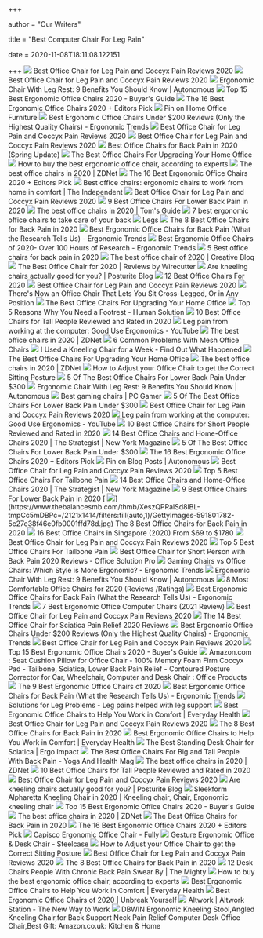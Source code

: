 +++
        
author = "Our Writers"
        
title = "Best Computer Chair For Leg Pain"
        
date = 2020-11-08T18:11:08.122151
        
+++
[ ![](https://chairinstitute.com/wp-content/uploads/2019/07/Best-Office-Chair-for-Leg-Pain-Serta-Big-and-Tall-Smart-Layers-Right-Main-Chair-Institute.jpg)](https://chairinstitute.com/wp-content/uploads/2019/07/Best-Office-Chair-for-Leg-Pain-Serta-Big-and-Tall-Smart-Layers-Right-Main-Chair-Institute.jpg) Best Office Chair for Leg Pain and Coccyx Pain Reviews 2020
[ ![](https://chairinstitute.com/wp-content/uploads/2019/08/Best_Office_Chair_for_Leg_Pain_Chair_institute_fb.png)](https://chairinstitute.com/wp-content/uploads/2019/08/Best_Office_Chair_for_Leg_Pain_Chair_institute_fb.png) Best Office Chair for Leg Pain and Coccyx Pain Reviews 2020
[ ![](https://cdn.autonomous.ai/static/upload/images/new_post/why-an-office-chair-with-leg-support-is-better-than-one-without-315-1542619176482.jpg)](https://cdn.autonomous.ai/static/upload/images/new_post/why-an-office-chair-with-leg-support-is-better-than-one-without-315-1542619176482.jpg) Ergonomic Chair With Leg Rest: 9 Benefits You Should Know | Autonomous
[ ![](https://www.republiclab.com/wp-content/uploads/2017/08/best-ergonomic-office-chairs-thumbnail.jpg)](https://www.republiclab.com/wp-content/uploads/2017/08/best-ergonomic-office-chairs-thumbnail.jpg) Top 15 Best Ergonomic Office Chairs 2020 - Buyer's Guide
[ ![](https://i.ytimg.com/vi/7YVTS6Yj4Co/maxresdefault.jpg)](https://i.ytimg.com/vi/7YVTS6Yj4Co/maxresdefault.jpg) The 16 Best Ergonomic Office Chairs 2020 + Editors Pick
[ ![](https://i.pinimg.com/474x/eb/c6/54/ebc65490803bfac92e70cc697f74bbe2.jpg)](https://i.pinimg.com/474x/eb/c6/54/ebc65490803bfac92e70cc697f74bbe2.jpg) Pin on Home Office Furniture
[ ![](http://ergonomictrends.com/wp-content/uploads/2018/01/best-ergonomic-office-chairs-under-200.png)](http://ergonomictrends.com/wp-content/uploads/2018/01/best-ergonomic-office-chairs-under-200.png) Best Ergonomic Office Chairs Under $200 Reviews (Only the Highest Quality  Chairs) - Ergonomic Trends
[ ![](https://chairinstitute.com/wp-content/uploads/2019/08/Best_Office_Chair_for_Leg_Pain_Chair_institute_pint.png)](https://chairinstitute.com/wp-content/uploads/2019/08/Best_Office_Chair_for_Leg_Pain_Chair_institute_pint.png) Best Office Chair for Leg Pain and Coccyx Pain Reviews 2020
[ ![](https://chairinstitute.com/wp-content/uploads/2019/07/Best-Office-Chair-for-Leg-Pain-Serta-Works-Right-Main-Chair-Institute.jpg)](https://chairinstitute.com/wp-content/uploads/2019/07/Best-Office-Chair-for-Leg-Pain-Serta-Works-Right-Main-Chair-Institute.jpg) Best Office Chair for Leg Pain and Coccyx Pain Reviews 2020
[ ![](https://i2.wp.com/www.startstanding.org/wp-content/uploads/2019/01/Dragonn-Kneeling-Chair.jpg?resize=960%2C960&ssl=1)](https://i2.wp.com/www.startstanding.org/wp-content/uploads/2019/01/Dragonn-Kneeling-Chair.jpg?resize=960%2C960&ssl=1) Best Office Chairs for Back Pain in 2020 (Spring Update)
[ ![](https://specials-images.forbesimg.com/imageserve/5eea4c646ef66b0006115584/0x800.jpg?cropX1=0&cropX2=1049&cropY1=0&cropY2=1192)](https://specials-images.forbesimg.com/imageserve/5eea4c646ef66b0006115584/0x800.jpg?cropX1=0&cropX2=1049&cropY1=0&cropY2=1192) The Best Office Chairs For Upgrading Your Home Office
[ ![](https://media2.s-nbcnews.com/i/newscms/2020_25/3390893/ergonomic-office-chairs-kr-2x1-tease-200618_38008296185ce90fd52b401caf79df24.jpg)](https://media2.s-nbcnews.com/i/newscms/2020_25/3390893/ergonomic-office-chairs-kr-2x1-tease-200618_38008296185ce90fd52b401caf79df24.jpg) How to buy the best ergonomic office chair, according to experts
[ ![](https://zdnet4.cbsistatic.com/hub/i/2020/01/17/8231e246-714d-44bf-8b5e-bebdd66c1d83/office-chair-6.jpg)](https://zdnet4.cbsistatic.com/hub/i/2020/01/17/8231e246-714d-44bf-8b5e-bebdd66c1d83/office-chair-6.jpg) The best office chairs in 2020 | ZDNet
[ ![](https://i.ytimg.com/vi/7YVTS6Yj4Co/hqdefault.jpg)](https://i.ytimg.com/vi/7YVTS6Yj4Co/hqdefault.jpg) The 16 Best Ergonomic Office Chairs 2020 + Editors Pick
[ ![](https://static.independent.co.uk/s3fs-public/thumbnails/image/2020/03/16/16/best-ergonomic-office-chairs-indybest.jpg?width=1200)](https://static.independent.co.uk/s3fs-public/thumbnails/image/2020/03/16/16/best-ergonomic-office-chairs-indybest.jpg?width=1200) Best office chairs: ergonomic chairs to work from home in comfort | The  Independent
[ ![](https://chairinstitute.com/wp-content/uploads/2019/07/Best-Office-Chair-for-Leg-Pain-Serta-Works-Side-View-Chair-Institute.jpg)](https://chairinstitute.com/wp-content/uploads/2019/07/Best-Office-Chair-for-Leg-Pain-Serta-Works-Side-View-Chair-Institute.jpg) Best Office Chair for Leg Pain and Coccyx Pain Reviews 2020
[ ![](https://www.btod.com/blog/wp-content/uploads/2019/11/9-best-office-chairs-lower-back-pain-blog-header-1.jpg)](https://www.btod.com/blog/wp-content/uploads/2019/11/9-best-office-chairs-lower-back-pain-blog-header-1.jpg) 9 Best Office Chairs For Lower Back Pain in 2020
[ ![](https://cdn.mos.cms.futurecdn.net/chg3AGHkpwVFcZeK26TKuA.jpg)](https://cdn.mos.cms.futurecdn.net/chg3AGHkpwVFcZeK26TKuA.jpg) The best office chairs in 2020 | Tom's Guide
[ ![](https://inews-prd-a-images.s3.eu-west-2.amazonaws.com/content/uploads/2019/01/best-ergonomic-office-chairs-640x360.png)](https://inews-prd-a-images.s3.eu-west-2.amazonaws.com/content/uploads/2019/01/best-ergonomic-office-chairs-640x360.png) 7 best ergonomic office chairs to take care of your back
[ ![](http://computerpain.info/images/GoodUseScriptImages/Footrest.jpg)](http://computerpain.info/images/GoodUseScriptImages/Footrest.jpg) Legs
[ ![](https://www.thebalancesmb.com/thmb/9U3S19mn6KmviCa9emPCfbqumE0=/640x640/smart/filters:no_upscale()/717tpSVhAvL._SL1001_-5b5f3e8a46e0fb0050e83f91.jpg)](https://www.thebalancesmb.com/thmb/9U3S19mn6KmviCa9emPCfbqumE0=/640x640/smart/filters:no_upscale()/717tpSVhAvL._SL1001_-5b5f3e8a46e0fb0050e83f91.jpg) The 8 Best Office Chairs for Back Pain in 2020
[ ![](http://ergonomictrends.com/wp-content/uploads/2018/01/Duramont-Ergonomic-Office-Chair-review.jpg)](http://ergonomictrends.com/wp-content/uploads/2018/01/Duramont-Ergonomic-Office-Chair-review.jpg) Best Ergonomic Office Chairs for Back Pain (What the Research Tells Us) -  Ergonomic Trends
[ ![](http://ergonomictrends.com/wp-content/uploads/2019/01/X-Chair-X4-ergonomic-chair-review.jpg)](http://ergonomictrends.com/wp-content/uploads/2019/01/X-Chair-X4-ergonomic-chair-review.jpg) Best Ergonomic Office Chairs of 2020- Over 100 Hours of Research - Ergonomic  Trends
[ ![](https://cdn.autonomous.ai/static/upload/images/new_post/5-best-office-chairs-for-back-pain-in-2020-494-1589969712978.jpg)](https://cdn.autonomous.ai/static/upload/images/new_post/5-best-office-chairs-for-back-pain-in-2020-494-1589969712978.jpg) 5 Best office chairs for back pain in 2020
[ ![](https://cdn.mos.cms.futurecdn.net/NkRwHsoDezP3MuJnwDvjhh.jpg)](https://cdn.mos.cms.futurecdn.net/NkRwHsoDezP3MuJnwDvjhh.jpg) The best office chair of 2020 | Creative Bloq
[ ![](https://cdn.thewirecutter.com/wp-content/media/2020/09/officechairs-2048px-9607.jpg?auto=webp&crop=1.91:1&width=1200)](https://cdn.thewirecutter.com/wp-content/media/2020/09/officechairs-2048px-9607.jpg?auto=webp&crop=1.91:1&width=1200) The Best Office Chair for 2020 | Reviews by Wirecutter
[ ![](http://www.posturite.co.uk/blog/wp-content/uploads/2018/10/kneeling-capisco-blog_images.jpg)](http://www.posturite.co.uk/blog/wp-content/uploads/2018/10/kneeling-capisco-blog_images.jpg) Are kneeling chairs actually good for you? | Posturite Blog
[ ![](https://www.btod.com/blog/wp-content/uploads/2019/10/best-office-chairs-2020-blog-header.jpg)](https://www.btod.com/blog/wp-content/uploads/2019/10/best-office-chairs-2020-blog-header.jpg) 12 Best Office Chairs For 2020
[ ![](https://chairinstitute.com/wp-content/uploads/2019/07/Best-Office-Chair-for-Leg-Pain-Ergonomic-Home-Kneeling-Front-View-Chair-Institute.jpg)](https://chairinstitute.com/wp-content/uploads/2019/07/Best-Office-Chair-for-Leg-Pain-Ergonomic-Home-Kneeling-Front-View-Chair-Institute.jpg) Best Office Chair for Leg Pain and Coccyx Pain Reviews 2020
[ ![](https://odditymall.com/includes/content/office-chair-that-lets-you-sit-cross-legged-0.jpg)](https://odditymall.com/includes/content/office-chair-that-lets-you-sit-cross-legged-0.jpg) There's Now an Office Chair That Lets You Sit Cross-Legged, Or in Any  Position
[ ![](https://specials-images.forbesimg.com/imageserve/5eea485bdb3b680006a1e736/960x0.jpg?cropX1=0&cropX2=800&cropY1=233&cropY2=766)](https://specials-images.forbesimg.com/imageserve/5eea485bdb3b680006a1e736/960x0.jpg?cropX1=0&cropX2=800&cropY1=233&cropY2=766) The Best Office Chairs For Upgrading Your Home Office
[ ![](https://www.thehumansolution.com/product_images/uploaded_images/top-5-reasons-why-you-need-a-footrest-main.jpg)](https://www.thehumansolution.com/product_images/uploaded_images/top-5-reasons-why-you-need-a-footrest-main.jpg) Top 5 Reasons Why You Need a Footrest - Human Solution
[ ![](https://www.theworkbuzz.com/wp-content/uploads/2020/02/best-office-chairs-for-tall-people.jpg)](https://www.theworkbuzz.com/wp-content/uploads/2020/02/best-office-chairs-for-tall-people.jpg) 10 Best Office Chairs for Tall People Reviewed and Rated in 2020
[ ![](https://i.ytimg.com/vi/Ve77fN9kNZ0/maxresdefault.jpg)](https://i.ytimg.com/vi/Ve77fN9kNZ0/maxresdefault.jpg) Leg pain from working at the computer: Good Use Ergonomics - YouTube
[ ![](https://zdnet3.cbsistatic.com/hub/i/2020/01/17/97604558-3c0e-41f2-b7eb-8ee71528cc97/office-chair-7.jpg)](https://zdnet3.cbsistatic.com/hub/i/2020/01/17/97604558-3c0e-41f2-b7eb-8ee71528cc97/office-chair-7.jpg) The best office chairs in 2020 | ZDNet
[ ![](https://www.btod.com/blog/wp-content/uploads/2017/01/mesh-office-chairs-6-common-problems-blog-header.jpg)](https://www.btod.com/blog/wp-content/uploads/2017/01/mesh-office-chairs-6-common-problems-blog-header.jpg) 6 Common Problems With Mesh Office Chairs
[ ![](https://www.chairoffice.co.uk/media/4934/kneeling-chair-15.jpg)](https://www.chairoffice.co.uk/media/4934/kneeling-chair-15.jpg) I Used a Kneeling Chair for a Week - Find Out What Happened
[ ![](https://specials-images.forbesimg.com/imageserve/5f203f62953761c471e7740d/960x0.jpg?fit=scale)](https://specials-images.forbesimg.com/imageserve/5f203f62953761c471e7740d/960x0.jpg?fit=scale) The Best Office Chairs For Upgrading Your Home Office
[ ![](https://zdnet4.cbsistatic.com/hub/i/2020/01/17/c0ad1bc6-1ebd-44b4-a35b-3f8aae0e3b21/office-chair-4.jpg)](https://zdnet4.cbsistatic.com/hub/i/2020/01/17/c0ad1bc6-1ebd-44b4-a35b-3f8aae0e3b21/office-chair-4.jpg) The best office chairs in 2020 | ZDNet
[ ![](https://backcentre.com.au/wp-content/uploads/2018/07/ergonomic-seating-back-height-diagram.svg)](https://backcentre.com.au/wp-content/uploads/2018/07/ergonomic-seating-back-height-diagram.svg) How to Adjust your Office Chair to get the Correct Sitting Posture
[ ![](https://cdn.paindoctor.com/wp-content/uploads/2018/01/topsky-office-chair.jpg)](https://cdn.paindoctor.com/wp-content/uploads/2018/01/topsky-office-chair.jpg) 5 Of The Best Office Chairs For Lower Back Pain Under $300
[ ![](https://thumbor.autonomous.ai/4ebgQrCS2qcvs60-pNDP7UHpceE=/1600x900/filters:quality(100)/https://cdn.autonomous.ai/static/upload/images/new_post/why-an-office-chair-with-leg-support-is-better-than-one-without-315-1542619176482.jpg)](https://thumbor.autonomous.ai/4ebgQrCS2qcvs60-pNDP7UHpceE=/1600x900/filters:quality(100)/https://cdn.autonomous.ai/static/upload/images/new_post/why-an-office-chair-with-leg-support-is-better-than-one-without-315-1542619176482.jpg) Ergonomic Chair With Leg Rest: 9 Benefits You Should Know | Autonomous
[ ![](https://cdn.mos.cms.futurecdn.net/eTsGaLnVkpozHC9CqhA6dK-1200-80.jpg)](https://cdn.mos.cms.futurecdn.net/eTsGaLnVkpozHC9CqhA6dK-1200-80.jpg) Best gaming chairs | PC Gamer
[ ![](https://cdn.paindoctor.com/wp-content/uploads/2018/01/poly-bark-ergonomic-office-chair.jpg)](https://cdn.paindoctor.com/wp-content/uploads/2018/01/poly-bark-ergonomic-office-chair.jpg) 5 Of The Best Office Chairs For Lower Back Pain Under $300
[ ![](https://chairinstitute.com/wp-content/uploads/2019/07/Best-Office-Chair-for-Leg-Pain-La-Z-Boy-Hyland-Side-View-Chair-Institute.jpg)](https://chairinstitute.com/wp-content/uploads/2019/07/Best-Office-Chair-for-Leg-Pain-La-Z-Boy-Hyland-Side-View-Chair-Institute.jpg) Best Office Chair for Leg Pain and Coccyx Pain Reviews 2020
[ ![](https://i.ytimg.com/vi/Ve77fN9kNZ0/hqdefault.jpg)](https://i.ytimg.com/vi/Ve77fN9kNZ0/hqdefault.jpg) Leg pain from working at the computer: Good Use Ergonomics - YouTube
[ ![](https://www.theworkbuzz.com/wp-content/uploads/2020/02/best-office-chair-for-short-person.jpg)](https://www.theworkbuzz.com/wp-content/uploads/2020/02/best-office-chair-for-short-person.jpg) 10 Best Office Chairs for Short People Reviewed and Rated in 2020
[ ![](https://pyxis.nymag.com/v1/imgs/fdc/3a6/86a7075e3525ef1c07994401e3cd530a78-amazon-basics-exec-chair.rsquare.w600.jpg)](https://pyxis.nymag.com/v1/imgs/fdc/3a6/86a7075e3525ef1c07994401e3cd530a78-amazon-basics-exec-chair.rsquare.w600.jpg) 14 Best Office Chairs and Home-Office Chairs 2020 | The Strategist | New  York Magazine
[ ![](https://cdn.paindoctor.com/wp-content/uploads/2018/01/amazon-mesh-chair.jpg)](https://cdn.paindoctor.com/wp-content/uploads/2018/01/amazon-mesh-chair.jpg) 5 Of The Best Office Chairs For Lower Back Pain Under $300
[ ![](https://www.omnicoreagency.com/wp-content/uploads/2020/01/Herman-Miller-Embody-Ergonomic-Office-Chair-List.jpg)](https://www.omnicoreagency.com/wp-content/uploads/2020/01/Herman-Miller-Embody-Ergonomic-Office-Chair-List.jpg) The 16 Best Ergonomic Office Chairs 2020 + Editors Pick
[ ![](https://i.pinimg.com/originals/75/a6/aa/75a6aa37ffea085d2f3e098301002d18.jpg)](https://i.pinimg.com/originals/75/a6/aa/75a6aa37ffea085d2f3e098301002d18.jpg) Pin on Blog Posts | Autonomous
[ ![](https://chairinstitute.com/wp-content/uploads/2019/07/Best-Office-Chair-for-Leg-Pain-Ergolux-Executive-Chair-Back-View-Chair-Institute.jpg)](https://chairinstitute.com/wp-content/uploads/2019/07/Best-Office-Chair-for-Leg-Pain-Ergolux-Executive-Chair-Back-View-Chair-Institute.jpg) Best Office Chair for Leg Pain and Coccyx Pain Reviews 2020
[ ![](https://cdn.officetip.org/images/2019/10/safco-zenergy-ball-chair-sitting-700.jpg)](https://cdn.officetip.org/images/2019/10/safco-zenergy-ball-chair-sitting-700.jpg) Top 5 Best Office Chairs For Tailbone Pain
[ ![](https://pyxis.nymag.com/v1/imgs/742/d01/1fcb82626ad99af52e83ff3361fff50c73-sadie-big-and-tall-office-computer-chair.2x.rsquare.w600.jpg)](https://pyxis.nymag.com/v1/imgs/742/d01/1fcb82626ad99af52e83ff3361fff50c73-sadie-big-and-tall-office-computer-chair.2x.rsquare.w600.jpg) 14 Best Office Chairs and Home-Office Chairs 2020 | The Strategist | New  York Magazine
[ ![](https://www.btod.com/blog/wp-content/uploads/2018/10/best-chairs-lower-back-support-1-ergohuman.jpg)](https://www.btod.com/blog/wp-content/uploads/2018/10/best-chairs-lower-back-support-1-ergohuman.jpg) 9 Best Office Chairs For Lower Back Pain in 2020
[ ![](https://www.thebalancesmb.com/thmb/XeszQPRalSd8lBL-tmpCc5mDBPc=/2121x1414/filters:fill(auto,1)/GettyImages-591801782-5c27e38f46e0fb0001ffd78d.jpg)](https://www.thebalancesmb.com/thmb/XeszQPRalSd8lBL-tmpCc5mDBPc=/2121x1414/filters:fill(auto,1)/GettyImages-591801782-5c27e38f46e0fb0001ffd78d.jpg) The 8 Best Office Chairs for Back Pain in 2020
[ ![](https://www.drumitloud.com/wp-content/uploads/2019/03/Best-Office-Chair-Singapore.jpg)](https://www.drumitloud.com/wp-content/uploads/2019/03/Best-Office-Chair-Singapore.jpg) 16 Best Office Chairs in Singapore (2020) From $69 to $1780
[ ![](https://chairinstitute.com/wp-content/uploads/2019/07/Best-Office-Chair-for-Leg-Pain-Secretlab-Titan-Side-View-Chair-Institute.jpg)](https://chairinstitute.com/wp-content/uploads/2019/07/Best-Office-Chair-for-Leg-Pain-Secretlab-Titan-Side-View-Chair-Institute.jpg) Best Office Chair for Leg Pain and Coccyx Pain Reviews 2020
[ ![](https://cdn.officetip.org/images/2019/10/steelcase-leap-big-960.jpg)](https://cdn.officetip.org/images/2019/10/steelcase-leap-big-960.jpg) Top 5 Best Office Chairs For Tailbone Pain
[ ![](https://officesolutionpro.com/wp-content/uploads/2020/02/Best-Office-Chair-for-Short-Person-with-Back-Pain-06-officesolutionpro.com_.jpg)](https://officesolutionpro.com/wp-content/uploads/2020/02/Best-Office-Chair-for-Short-Person-with-Back-Pain-06-officesolutionpro.com_.jpg) Best Office Chair for Short Person with Back Pain 2020 Reviews - Office  Solution Pro
[ ![](http://ergonomictrends.com/wp-content/uploads/2018/12/gaming-chair-vs-office-chair-ergonomics.jpg)](http://ergonomictrends.com/wp-content/uploads/2018/12/gaming-chair-vs-office-chair-ergonomics.jpg) Gaming Chairs vs Office Chairs: Which Style is More Ergonomic? - Ergonomic  Trends
[ ![](https://cdn.autonomous.ai/static/upload/images/common/upload/20200518/hinh-bo-sung30ec1d4689.jpg)](https://cdn.autonomous.ai/static/upload/images/common/upload/20200518/hinh-bo-sung30ec1d4689.jpg) Ergonomic Chair With Leg Rest: 9 Benefits You Should Know | Autonomous
[ ![](https://www.btod.com/blog/wp-content/uploads/2019/04/most-comfortable-office-chairs-2020-blog-header.jpg)](https://www.btod.com/blog/wp-content/uploads/2019/04/most-comfortable-office-chairs-2020-blog-header.jpg) 8 Most Comfortable Office Chairs for 2020 (Reviews /Ratings)
[ ![](http://ergonomictrends.com/wp-content/uploads/2019/01/best-office-chair-back-pain.jpg)](http://ergonomictrends.com/wp-content/uploads/2019/01/best-office-chair-back-pain.jpg) Best Ergonomic Office Chairs for Back Pain (What the Research Tells Us) -  Ergonomic Trends
[ ![](https://www.developgoodhabits.com/wp-content/uploads/2018/10/ergonomic-computer-chairs.jpg)](https://www.developgoodhabits.com/wp-content/uploads/2018/10/ergonomic-computer-chairs.jpg) 7 Best Ergonomic Office Computer Chairs (2021 Review)
[ ![](https://chairinstitute.com/wp-content/uploads/2019/07/Best-Office-Chair-for-Leg-Pain-Secretlab-Titan-Front-View-Chair-Institute.jpg)](https://chairinstitute.com/wp-content/uploads/2019/07/Best-Office-Chair-for-Leg-Pain-Secretlab-Titan-Front-View-Chair-Institute.jpg) Best Office Chair for Leg Pain and Coccyx Pain Reviews 2020
[ ![](https://bestratedofficechair.com/wp-content/uploads/2018/09/herman-miller-aeron-ergonomic-chairs.jpg)](https://bestratedofficechair.com/wp-content/uploads/2018/09/herman-miller-aeron-ergonomic-chairs.jpg) The 14 Best Office Chair for Sciatica Pain Relief 2020 Reviews
[ ![](http://ergonomictrends.com/wp-content/uploads/2018/06/Sadie-Big-Tall-Office-Chair-review.jpg)](http://ergonomictrends.com/wp-content/uploads/2018/06/Sadie-Big-Tall-Office-Chair-review.jpg) Best Ergonomic Office Chairs Under $200 Reviews (Only the Highest Quality  Chairs) - Ergonomic Trends
[ ![](https://chairinstitute.com/wp-content/uploads/2019/07/Best-Office-Chair-for-Leg-Pain-Serta-Big-and-Tall-Smart-Layers-Left-View-Chair-Institute.jpg)](https://chairinstitute.com/wp-content/uploads/2019/07/Best-Office-Chair-for-Leg-Pain-Serta-Big-and-Tall-Smart-Layers-Left-View-Chair-Institute.jpg) Best Office Chair for Leg Pain and Coccyx Pain Reviews 2020
[ ![](https://www.republiclab.com/wp-content/uploads/2017/08/Serta-Back-Mid-Back-Office-Chair.jpg)](https://www.republiclab.com/wp-content/uploads/2017/08/Serta-Back-Mid-Back-Office-Chair.jpg) Top 15 Best Ergonomic Office Chairs 2020 - Buyer's Guide
[ ![](https://images-na.ssl-images-amazon.com/images/I/71%2Bz5gyKABL._AC_SL1500_.jpg)](https://images-na.ssl-images-amazon.com/images/I/71%2Bz5gyKABL._AC_SL1500_.jpg) Amazon.com : Seat Cushion Pillow for Office Chair - 100% Memory Foam Firm  Coccyx Pad - Tailbone, Sciatica, Lower Back Pain Relief - Contoured Posture  Corrector for Car, Wheelchair, Computer and Desk Chair : Office Products
[ ![](https://www.thespruce.com/thmb/-TZyNjYe9X5gmb6qiT_EEjPYhE8=/683x683/smart/filters:no_upscale()/ScreenShot2019-06-11at11.37.40AM-e3c3909c6da94f0d90e0ec7ed8c58ed1.png)](https://www.thespruce.com/thmb/-TZyNjYe9X5gmb6qiT_EEjPYhE8=/683x683/smart/filters:no_upscale()/ScreenShot2019-06-11at11.37.40AM-e3c3909c6da94f0d90e0ec7ed8c58ed1.png) The 9 Best Ergonomic Office Chairs of 2020
[ ![](http://ergonomictrends.com/wp-content/uploads/2020/02/Nouhaus-Ergo3D-office-chair-review.jpg)](http://ergonomictrends.com/wp-content/uploads/2020/02/Nouhaus-Ergo3D-office-chair-review.jpg) Best Ergonomic Office Chairs for Back Pain (What the Research Tells Us) -  Ergonomic Trends
[ ![](http://www.kos.ie/modules/ph_simpleblog/covers/30.jpg)](http://www.kos.ie/modules/ph_simpleblog/covers/30.jpg) Solutions for Leg Problems - Leg pains helped with leg support
[ ![](https://images.everydayhealth.com/images/healthy-living/best-ergonomic-office-chairs-hermanmillersayltask-406x406.jpg?sfvrsn=6f70ca6_0)](https://images.everydayhealth.com/images/healthy-living/best-ergonomic-office-chairs-hermanmillersayltask-406x406.jpg?sfvrsn=6f70ca6_0) Best Ergonomic Office Chairs to Help You Work in Comfort | Everyday Health
[ ![](https://chairinstitute.com/wp-content/uploads/2019/07/Best-Office-Chair-for-Leg-Pain-Ergolux-Executive-Chair-Side-View-Chair-Institute.jpg)](https://chairinstitute.com/wp-content/uploads/2019/07/Best-Office-Chair-for-Leg-Pain-Ergolux-Executive-Chair-Side-View-Chair-Institute.jpg) Best Office Chair for Leg Pain and Coccyx Pain Reviews 2020
[ ![](https://m.media-amazon.com/images/I/41t8zBINMoL.jpg)](https://m.media-amazon.com/images/I/41t8zBINMoL.jpg) The 8 Best Office Chairs for Back Pain in 2020
[ ![](https://images.everydayhealth.com/images/healthy-living/best-ergonomic-office-chairs-hermanmiller-406x406.jpg?sfvrsn=b66f3492_0)](https://images.everydayhealth.com/images/healthy-living/best-ergonomic-office-chairs-hermanmiller-406x406.jpg?sfvrsn=b66f3492_0) Best Ergonomic Office Chairs to Help You Work in Comfort | Everyday Health
[ ![](https://cdn.shopify.com/s/files/1/0243/7975/2544/files/sciatica_blog_footrest_1.png?v=1585656502)](https://cdn.shopify.com/s/files/1/0243/7975/2544/files/sciatica_blog_footrest_1.png?v=1585656502) The Best Standing Desk Chair for Sciatica | Ergo Impact
[ ![](https://www.yogaandhealthmag.co.uk/wp-content/uploads/2020/01/Best-Big-and-Tall-Office-Chair.jpg)](https://www.yogaandhealthmag.co.uk/wp-content/uploads/2020/01/Best-Big-and-Tall-Office-Chair.jpg) The Best Office Chairs For Big and Tall People With Back Pain - Yoga And  Health Mag
[ ![](https://zdnet2.cbsistatic.com/hub/i/r/2020/01/17/a56e275d-8200-4769-8963-bb2a4d1fa76c/thumbnail/770x578/8fd346be88238fa75977d974ed6b2adf/office-chair-lead.jpg)](https://zdnet2.cbsistatic.com/hub/i/r/2020/01/17/a56e275d-8200-4769-8963-bb2a4d1fa76c/thumbnail/770x578/8fd346be88238fa75977d974ed6b2adf/office-chair-lead.jpg) The best office chairs in 2020 | ZDNet
[ ![](https://www.theworkbuzz.com/wp-content/uploads/2020/02/best-computer-chair-for-tall-person.jpg)](https://www.theworkbuzz.com/wp-content/uploads/2020/02/best-computer-chair-for-tall-person.jpg) 10 Best Office Chairs for Tall People Reviewed and Rated in 2020
[ ![](https://chairinstitute.com/wp-content/uploads/2019/07/Best-Office-Chair-for-Leg-Pain-Serta-Works-Waterfall-Seat-Chair-Institute.jpg)](https://chairinstitute.com/wp-content/uploads/2019/07/Best-Office-Chair-for-Leg-Pain-Serta-Works-Waterfall-Seat-Chair-Institute.jpg) Best Office Chair for Leg Pain and Coccyx Pain Reviews 2020
[ ![](https://www.posturite.co.uk/blog/wp-content/uploads/2018/10/kneeling-chair_featured-image.jpg)](https://www.posturite.co.uk/blog/wp-content/uploads/2018/10/kneeling-chair_featured-image.jpg) Are kneeling chairs actually good for you? | Posturite Blog
[ ![](https://i.pinimg.com/474x/97/7c/b1/977cb1afc1475a2fab742e2555bd7712.jpg)](https://i.pinimg.com/474x/97/7c/b1/977cb1afc1475a2fab742e2555bd7712.jpg) Sleekform Alpharetta Kneeling Chair in 2020 | Kneeling chair, Chair,  Ergonomic kneeling chair
[ ![](https://www.republiclab.com/wp-content/uploads/2017/08/Ergohuman-chair-by-Eurotech.jpg)](https://www.republiclab.com/wp-content/uploads/2017/08/Ergohuman-chair-by-Eurotech.jpg) Top 15 Best Ergonomic Office Chairs 2020 - Buyer's Guide
[ ![](https://zdnet2.cbsistatic.com/hub/i/2020/01/17/7c472d88-63f5-4226-953d-4af384526514/office-chair-9.jpg)](https://zdnet2.cbsistatic.com/hub/i/2020/01/17/7c472d88-63f5-4226-953d-4af384526514/office-chair-9.jpg) The best office chairs in 2020 | ZDNet
[ ![](https://www.spineuniverse.com/sites/default/files/wysiwyg_imageupload/49571/2020/04/08/Sitting%20posture.jpg)](https://www.spineuniverse.com/sites/default/files/wysiwyg_imageupload/49571/2020/04/08/Sitting%20posture.jpg) The Best Office Chairs for Back Pain in 2020
[ ![](https://www.omnicoreagency.com/wp-content/uploads/2020/01/GM-Seating-Ergolux-Genuine-Leather-Executive-Hi-Swivel-Chair-List.jpg)](https://www.omnicoreagency.com/wp-content/uploads/2020/01/GM-Seating-Ergolux-Genuine-Leather-Executive-Hi-Swivel-Chair-List.jpg) The 16 Best Ergonomic Office Chairs 2020 + Editors Pick
[ ![](https://www.fully.com/media/catalog/product/cache/98207abf3b475baeffaf823b5f6edc92/f/u/fully-capisco-chair-era-slate-black-bg-01_1.jpg)](https://www.fully.com/media/catalog/product/cache/98207abf3b475baeffaf823b5f6edc92/f/u/fully-capisco-chair-era-slate-black-bg-01_1.jpg) Capisco Ergonomic Office Chair - Fully
[ ![](https://steelcase-res.cloudinary.com/image/upload/c_fill,dpr_auto,q_70,h_656,w_1166/v1590006833/www.steelcase.com/2020/05/20/20-0140277.jpg)](https://steelcase-res.cloudinary.com/image/upload/c_fill,dpr_auto,q_70,h_656,w_1166/v1590006833/www.steelcase.com/2020/05/20/20-0140277.jpg) Gesture Ergonomic Office & Desk Chair - Steelcase
[ ![](https://backcentre.com.au/wp-content/uploads/2018/07/proper-sitting-posture-at-desk-940x660.jpg)](https://backcentre.com.au/wp-content/uploads/2018/07/proper-sitting-posture-at-desk-940x660.jpg) How to Adjust your Office Chair to get the Correct Sitting Posture
[ ![](https://chairinstitute.com/wp-content/uploads/2019/07/Best-Office-Chair-for-Leg-Varier-Wing-Chair-Left-Main-Chair-Institute.jpg)](https://chairinstitute.com/wp-content/uploads/2019/07/Best-Office-Chair-for-Leg-Varier-Wing-Chair-Left-Main-Chair-Institute.jpg) Best Office Chair for Leg Pain and Coccyx Pain Reviews 2020
[ ![](https://m.media-amazon.com/images/I/41+uiRFZmiL.jpg)](https://m.media-amazon.com/images/I/41+uiRFZmiL.jpg) The 8 Best Office Chairs for Back Pain in 2020
[ ![](https://themighty.com/wp-content/uploads/2019/08/x51V5budxXHL._SL1010_-750x750.jpg.pagespeed.ic.mPuMnNnA_I.jpg)](https://themighty.com/wp-content/uploads/2019/08/x51V5budxXHL._SL1010_-750x750.jpg.pagespeed.ic.mPuMnNnA_I.jpg) 12 Desk Chairs People With Chronic Back Pain Swear By | The Mighty
[ ![](https://media3.s-nbcnews.com/j/newscms/2020_38/3412297/31babiqwkdl-5f6130d3e9387_3c25c017f9013d72617c2de1ac5c7896.fit-720w.jpg)](https://media3.s-nbcnews.com/j/newscms/2020_38/3412297/31babiqwkdl-5f6130d3e9387_3c25c017f9013d72617c2de1ac5c7896.fit-720w.jpg) How to buy the best ergonomic office chair, according to experts
[ ![](https://images.everydayhealth.com/images/healthy-living/best-ergonomic-office-chairs-fumax-406x406.jpg?sfvrsn=75a55e04_0)](https://images.everydayhealth.com/images/healthy-living/best-ergonomic-office-chairs-fumax-406x406.jpg?sfvrsn=75a55e04_0) Best Ergonomic Office Chairs to Help You Work in Comfort | Everyday Health
[ ![](https://m.media-amazon.com/images/I/518YLQETYdL.jpg)](https://m.media-amazon.com/images/I/518YLQETYdL.jpg) Best Ergonomic Office Chairs of 2020 | Unbreak Yourself
[ ![](https://cdn.shopify.com/s/files/1/0128/7120/4954/files/1_04f9f1db-d55b-4cd9-9d0c-7f66ad9bf08e_660x440.png?v=1571797818)](https://cdn.shopify.com/s/files/1/0128/7120/4954/files/1_04f9f1db-d55b-4cd9-9d0c-7f66ad9bf08e_660x440.png?v=1571797818) Altwork | Altwork Station - The New Way to Work
[ ![](https://images-na.ssl-images-amazon.com/images/I/612a67v6WsL._AC_SL1024_.jpg)](https://images-na.ssl-images-amazon.com/images/I/612a67v6WsL._AC_SL1024_.jpg) DBWIN Ergonomic Kneeling Stool,Angled Kneeling Chair,for Back Support Neck  Pain Relief Computer Desk Office Chair,Best Gift: Amazon.co.uk: Kitchen &  Home
